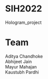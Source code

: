 # SIH2022
Hologram_project
# Team
Aditya Chandhoke  
Abhijeet Jain  
Mayur Mahajan  
Kaustubh Pardhi

